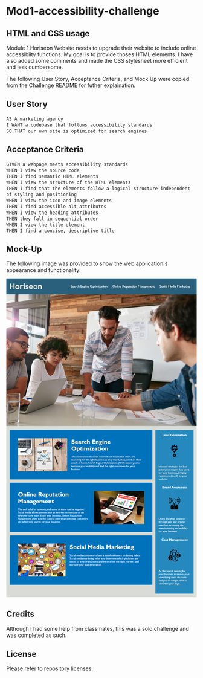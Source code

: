 # Mod1-accessibility-challenge

## HTML and CSS usage

Module 1 
Horiseon Website needs to upgrade their website to include online accessibilty functions. My goal is to provide thoses HTML elements. I have also added some comments and made the CSS stylesheet more efficient and less cumbersome.


The following User Story, Acceptance Criteria, and Mock Up were copied from the Challenge README for futher explaination.

## User Story

```
AS A marketing agency
I WANT a codebase that follows accessibility standards
SO THAT our own site is optimized for search engines
```

## Acceptance Criteria

```
GIVEN a webpage meets accessibility standards
WHEN I view the source code
THEN I find semantic HTML elements
WHEN I view the structure of the HTML elements
THEN I find that the elements follow a logical structure independent of styling and positioning
WHEN I view the icon and image elements
THEN I find accessible alt attributes
WHEN I view the heading attributes
THEN they fall in sequential order
WHEN I view the title element
THEN I find a concise, descriptive title
```
## Mock-Up

The following image was provided to show the web application's appearance and functionality:

![The Horiseon webpage includes a navigation bar, a header image, and cards with text and images at the bottom of the page.](./READMEimages/01-html-css-git-homework-demo.png)


## Credits

Although I had some help from classmates, this was a solo challenge and was completed as such. 

## License

Please refer to repository licenses.

